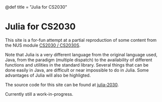 @def title = "Julia for CS2030"

# Julia for CS2030

This site is a for-fun attempt at a partial reproduction of some content from the NUS module
[CS2030 / CS2030S](https://nus-cs2030-2021-s3.github.io/notes/).

Note that Julia is a very different language from the original language used, Java, from the paradigm
(multiple dispatch) to the availability of different functions and utilities in the standard library.
Several things that can be done easily in Java, are difficult or near impossible to do in Julia. Some
advantages of Julia will also be highligted.

The source code for this site can be found at [julia-2030](https://enziokam.github.io/julia-2030/).

Currently still a work-in-progress.
